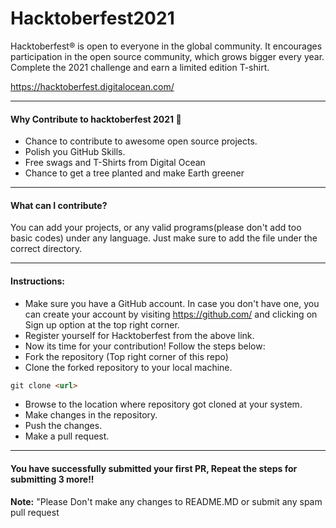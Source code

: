 # Hacktoberfest2021
Hacktoberfest® is open to everyone in the global community. It encourages participation in the open source community, which grows bigger every year. Complete the 2021 challenge and earn a limited edition T-shirt.

https://hacktoberfest.digitalocean.com/

-----
#### Why Contribute to hacktoberfest 2021 🙌

- Chance to contribute to awesome open source projects.
- Polish you GitHub Skills.
- Free swags and T-Shirts from Digital Ocean
- Chance to get a tree planted and make Earth greener

-----
#### What can I contribute?
You can add your projects, or any valid programs(please don't add too basic codes) under any language. Just make sure to add the file under the correct directory.

-----
#### Instructions:
* Make sure you have a GitHub account. In case you don't have one, you can create your account by visiting https://github.com/ and clicking on Sign up option at the top right corner.
* Register yourself for Hacktoberfest from the above link.
* Now its time for your contribution! Follow the steps below:
* Fork the repository (Top right corner of this repo)
* Clone the forked repository to your local machine.
```markdown
git clone <url>
```
* Browse to the location where repository got cloned at your system.
* Make changes in the repository.
* Push the changes.
* Make a pull request.

-----

#### You have successfully submitted your first PR, Repeat the steps for submitting 3 more!!
 **Note:** "Please Don't make any changes to README.MD or submit any spam pull request
